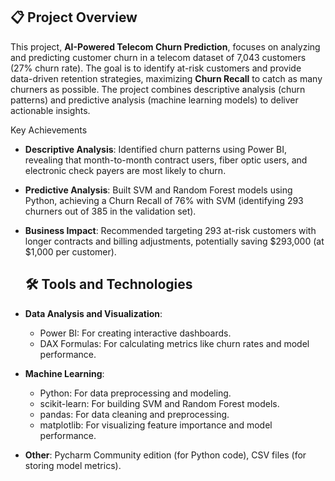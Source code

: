 ## 📋 Project Overview

This project, **AI-Powered Telecom Churn Prediction**, focuses on analyzing and predicting customer churn in a telecom dataset of 7,043 customers (27% churn rate). The goal is to identify at-risk customers and provide data-driven retention strategies, maximizing **Churn Recall**  to catch as many churners as possible. The project combines descriptive analysis (churn patterns) and predictive analysis (machine learning models) to deliver actionable insights.

Key Achievements
- **Descriptive Analysis**: Identified churn patterns using Power BI, revealing that month-to-month contract users, fiber optic users, and electronic check payers are most likely to churn.
- **Predictive Analysis**: Built SVM and Random Forest models using Python, achieving a Churn Recall of 76% with SVM (identifying 293 churners out of 385 in the validation set).
- **Business Impact**: Recommended targeting 293 at-risk customers with longer contracts and billing adjustments, potentially saving $293,000 (at $1,000 per customer).

  ## 🛠️ Tools and Technologies
- **Data Analysis and Visualization**:
  - Power BI: For creating interactive dashboards.
  - DAX Formulas: For calculating metrics like churn rates and model performance.
- **Machine Learning**:
  - Python: For data preprocessing and modeling.
  - scikit-learn: For building SVM and Random Forest models.
  - pandas: For data cleaning and preprocessing.
  - matplotlib: For visualizing feature importance and model performance.
- **Other**: Pycharm Community edition (for Python code), CSV files (for storing model metrics).
